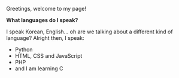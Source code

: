 Greetings, welcome to my page!

**What languages do I speak?**

I speak Korean, English... oh are we talking about a different kind of language? Alright then, I speak:

- Python
- HTML, CSS and JavaScript
- PHP
- and I am learning C
